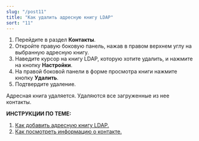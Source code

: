 ```yaml
---
slug: "/post11"
title: "Как удалить адресную книгу LDAP"
sort: "11"
---
```


1. Перейдите в раздел **Контакты**.
2. Откройте правую боковую панель, нажав в правом верхнем углу на выбранную адресную книгу.
3. Наведите курсор на книгу LDAP, которую хотите удалить, и нажмите на кнопку **Настройки**.
4. На правой боковой панели в форме просмотра книги нажмите кнопку **Удалить**.
5. Подтвердите удаление.

Адресная книга удаляется. Удаляются все загруженные из нее контакты.

**ИНСТРУКЦИИ ПО ТЕМЕ:**  
1. [Как добавить адресную книгу LDAP.](https://docs.cryptoarm.ru/07-v3.2.9/006-contacts/03-add-ldap)  
2. [Как посмотреть информацию о контакте.](https://docs.cryptoarm.ru/07-v3.2.9/006-contacts/04-view-contact)  
